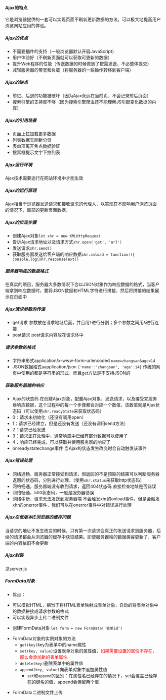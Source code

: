 #### Ajax的特点
它是浏览器提供的一套可以实现页面不刷新更新数据的方法，可以极大地提高用户浏览网站应用的体验。

##### Ajax的优点
  - 不需要插件的支持（一般浏览器默认开启JavaScript）
  - 用户体验好（不刷新页面就可以获取可更新的数据）
  - 提升Web程序的性能（传送数据的时候做到了按需发送，不必整体提交）
  - 减轻服务器的带宽和负载（将服务器的一些操作转移到客户端）

##### Ajax的缺点
  - 前进、后退的功能被破坏（因为Ajax永远在当前页，不会记录前后页面）
  - 搜索引擎的支持度不够（因为搜索引擎爬虫还不能理解JS引起变化数据的内容）

##### Ajax的引用场景
  - 页面上拉加载更多数据
  - 列表数据无刷新分页
  - 表单项离开焦点数据验证
  - 搜索框提示文字下拉列表

##### Ajax运行环境
Ajax技术需要运行在网站环境中才能生效

##### Ajax的运行原理
Ajax相当于浏览器发送请求和接收请求的代理人，以实现在不影响用户浏览页面的情况下，局部的更新页面数据。

##### Ajax的实现步骤
  - 创建Ajax对象`let xhr = new XMLHttpRequest`
  - 告诉Ajax请求地址以及请求方式`xhr.open('get', 'url')`
  - 发送请求`xhr.send()`
  - 获取服务器发送给客户端的响应数据`xhr.onload = function(){ console,log(xhr.responseText)}`

##### 服务器响应的数据格式
在真实的项目，服务器大多数情况下会以JSON对象作为响应数据的格式，当客户端拿到响应数据时，要将JSON数据和HTML字符进行拼接，然后将拼接的结果展示在页面中

##### Ajax请求参数的传递
  - get请求
  参数放在请求地址后面，并且用`?`进行分割；多个参数之间用`&`进行连接
  - post请求
  post请求内容放在请求体中 

##### 请求参数的格式
  - 字符串形式application/x-www-form-urlencoded
    `name=zhangsan&age=14`
  - JSON数据格式aapplication/json
    `{'name':'zhangsan', 'age':14}`
  传统的网页中使用的都是字符串的形式，而且get方法是不支持JSON的

##### 获取服务器端的响应
 - Ajax的状态码
 在创建Ajax对象，配置Ajax对象，发送请求，以及接受完服务器响应数据，这个过程中的每一个步骤都会对应一个数值，该数值就是Ajax状态码（可以使用`xhr.readyState`来获取状态码）
  - 0：请求未初始化（还没有调用open）
  - 1：请求已经建立，但是还没有发送（还没有调用send方法）
  - 2：请求已经发送
  - 3：请求正在处理中，通常响应中已经有部分数据可以使用了
  - 4：响应已经完成，可以获取并使用服务器的响应了
  - onreadystatechange事件
   当Ajax的状态发生改变时会自动触发该事件

##### Ajax错误处理
 - 网络通畅，服务器正常接受到请求，但返回的不是预期的结果可以判断服务器返回的状态码，分别进行处理。（使用`xhr.status`来获取http状态码）
 - 网络畅通，服务器端没有收到请求，返回404状态码
  直接检查地址是否错误
- 网络畅通，500状态码，一般是服务器错误
- 网络中断，请求无法发送到服务器端
  不会触发xhr的onload事件，但是会触发xhr的onerror事件，我们可以在onerror事件中对错误进行处理

##### Ajax在低版本IE浏览器的缓存问题
当请求的地址不发生改变的时候，只有第一次请求会真正的发送请求到服务器，后续的请求都会从浏览器的缓存中获取结果。即使服务器端的数据类容更新了，客户端的内容依旧不会更新

##### Ajax封装
见server.js

##### FormData对象
 * 优点：
  - 可以模拟HTML，相当于将HTML表单映射成表单对象，自动的将表单对象中的数据拼接成请求参数的格式
  - 可以实现异步上传二进制文件
* 创建FormData对象
  `let form = new FormData('表单id')`
- FormData对象的实例对象的方法
  - `get(key)`key为表单中的name属性
  - `set(key, value)`设置表单对象的属性值，<font color="red">如果需要设置的属性不存在，那么会添加新的表单属性</font>
  - `delete(key)`删除表单中的属性值
  - `append(key, value)`向表单对象中追加属性值
    - `set`和`append`的区别：在属性名已经存在的情况下，set会覆盖已经存在的键名的值，append会保留两个值
 * FormData二进制文件上传
 

